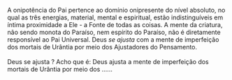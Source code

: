 ﻿A onipotência do Pai pertence ao domínio onipresente do nível absoluto, no qual as três energias, material, mental e espiritual, estão indistinguíveis em íntima proximidade a Ele - a Fonte de todas as coisas. A mente da criatura, não sendo  monota do Paraíso, nem espírito do Paraíso, não é diretamente responsível ao Pai Universal. Deus <I>se ajusta</I> com a mente de imperfeição dos mortais de Urântia por meio dos Ajustadores do Pensamento.<BR><BR>Deus se ajusta ? Acho que é: Deus ajusta a mente de imperfeição dos mortais de Urântia por meio dos ......